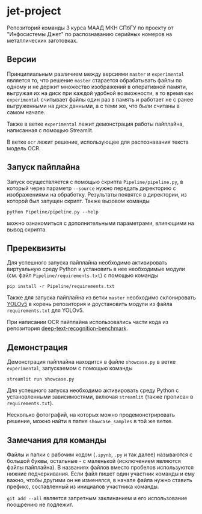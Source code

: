 # jet-project

Репозиторий команды 3 курса МААД МКН СПбГУ по проекту от "Инфосистемы Джет" по распознаванию серийных номеров на металлических заготовках.

## Версии

Принципиальным различием между версиями `master` и `experimental` является то, что решение `master` старается обрабатывать файлы по одному и не держит множество изображений в оперативной памяти, выгружая их на диск при каждой удобной возможности, в то время как `experimental` считывает файлы один раз в память и работает не с ранее выгруженными на диск данными, а с теми же, что были считаны в самом начале.

Также в ветке `experimental` лежит демонстрация работы пайплайна, написанная с помощью Streamlit.

В ветке `ocr` лежит решение, использующее для распознавания текста модель OCR.

## Запуск пайплайна

Запуск осуществляется с помощью скрипта `Pipeline/pipeline.py`, в который через параметр `--source` нужно передать директорию с изображениями на обработку. Результаты появятся в директории, из которой был запущен скрипт. Также вызовом команды
```
python Pipeline/pipeline.py --help
```
можно ознакомиться с дополнительными параметрами, влияющими на вывод скрипта.

## Пререквизиты

Для успешного запуска пайплайна необходимо активировать виртуальную среду Python и установить в нее необходимые модули (см. файл `Pipeline/requirements.txt`) с помощью команды
```
pip install -r Pipeline/requirements.txt
```

Также для запуска пайплайна из ветки `master` необходимо склонировать [YOLOv5](https://github.com/ultralytics/yolov5) в корень репозитория и доустановить модули из файла `requirements.txt` для YOLOv5.

При написании OCR пайплайна использовались части кода из репозитория [deep-text-recognition-benchmark](https://github.com/clovaai/deep-text-recognition-benchmark).

## Демонстрация

Демонстрация пайплайна находится в файле `showcase.py` в ветке `experimental`, запускаемом с помощью команды
```
streamlit run showcase.py
```

Для успешного запуска необходимо активировать среду Python с установленными зависимостями, включая `streamlit` (также прописан в `requirements.txt`).

Несколько фотографий, на которых можно продемонстрировать решение, можно найти в папке `showcase_samples` в той же ветке.

## Замечания для команды

Файлы и папки с рабочим кодом (`.ipynb`, `.py` и так далее) называются с большой буквы, остальные - с маленькой (исключением являются файлы пайплайна). В названиях файлов вместо пробелов используются нижние подчеркивания.
Если файл пишет один участник команды и ему важно, чтобы другими он не изменялся, в начале файла нужно ставить префикс, составленный из инициалов участника команды.

`git add --all` является запретным заклинанием и его использование поощрению не подлежит.
